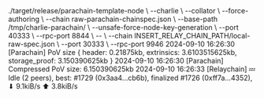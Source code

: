 <div id="termynal" data-termynal>
  <span data-ty="input"><span class="file-path"></span>./target/release/parachain-template-node \
  --charlie \
  --collator \
  --force-authoring \
  --chain raw-parachain-chainspec.json \
  --base-path /tmp/charlie-parachain/ \
  --unsafe-force-node-key-generation \
  --port 40333 \
  --rpc-port 8844 \
  -- \
  --chain INSERT_RELAY_CHAIN_PATH/local-raw-spec.json \
  --port 30333 \
  --rpc-port 9946</span>
  <span data-ty>2024-09-10 16:26:30 [Parachain] PoV size { header: 0.21875kb, extrinsics: 3.6103515625kb, storage_proof: 3.150390625kb }</span>
  <span data-ty>2024-09-10 16:26:30 [Parachain] Compressed PoV size: 6.150390625kb</span>
  <span data-ty>2024-09-10 16:26:33 [Relaychain] 💤 Idle (2 peers), best: #1729 (0x3aa4…cb6b), finalized #1726 (0xff7a…4352), ⬇ 9.1kiB/s ⬆ 3.8kiB/s</span>
  <span data-ty="input"><span class="file-path"></span></span>
</div>